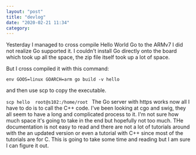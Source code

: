 ```yaml
---
layout: "post"
title: "devlog"
date: "2020-02-21 11:34"
category:
---
```


Yesterday I managed to cross compile Hello World Go to the ARMv7 I did not realize Go supported it. I couldn't install Go directly onto the board which took up all the space, the zip file itself took up a lot of space.

But I cross compiled it with this command:

`env GOOS=linux GOARCH=arm go build -v hello`

and then use scp to copy the executable.

`scp hello  root@s102:/home/root
`
The Go server with https works now all I have to do is to call the C++ code. I've been looking at cgo and swig, they all seem to have a long and complicated process to it. I'm not sure how much space it's going to take in the end but hopefully not too much. THe documentation is not easy to read and there are not a lot of tutorials around with the an updated version or even a tutorial with C++ since most of the tutorials are for C. This is going to take some time and reading but I am sure I can figure it out. 
